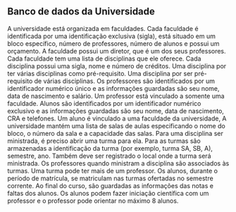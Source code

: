 
## Banco de dados da Universidade
A universidade está organizada em faculdades. Cada faculdade é identificada por uma identificação exclusiva (sigla), está situado em um bloco específico, número de professores, número de alunos e possui um orçamento. A faculdade possui um diretor, que é um dos seus professores. Cada faculdade tem uma lista de disciplinas que ele oferece. Cada disciplina possui uma sigla, nome e número de créditos. Uma disciplina por ter várias disciplinas como pré-requisito. Uma disciplina por ser pré-requisito de várias disciplinas. Os professores são identificados por um identificador numérico único e as informações guardadas são seu nome, data de nascimento e salário. Um professor está vinculado a somente uma faculdade. Alunos são identificados por um identificador numérico exclusivo e as informações guardadas são seu nome, data de nascimento, CRA e telefones. Um aluno é vinculado a uma faculdade da universidade, A universidade mantém uma lista de salas de aulas especificando o nome do bloco, o número da sala e a capacidade das salas. Para uma disciplina ser ministrada, é preciso abrir uma turma para ela. Para as turmas são armazenadas a identificação da turma (por exemplo, turma SA, SB, A), semestre, ano. Também deve ser registrado o local onde a turma será ministrada. Os professores quando ministram a disciplina são associados às turmas. Uma turma pode ter mais de um professor. Os alunos, durante o período de matrícula, se matriculam nas turmas ofertadas no semestre corrente. Ao final do curso, são guardadas as informações das notas e faltas dos alunos. Os alunos podem fazer iniciação científica com um professor e o professor pode orientar no máximo 8 alunos.
